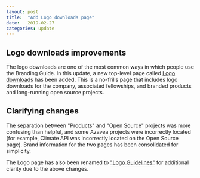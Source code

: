 ```yaml
---
layout: post
title:  "Add Logo downloads page"
date:   2019-02-27
categories: update
---
```


## Logo downloads improvements
The logo downloads are one of the most common ways in which people use the Branding Guide. In this update, a new top-level page called [Logo downloads](/logo-downloads.html) has been added. This is a no-frills page that includes logo downloads for the company, associated fellowships, and branded products and long-running open source projects.

## Clarifying changes
The separation between "Products" and "Open Source" projects was more confusing than helpful, and some Azavea projects were incorrectly located (for example, Climate API was incorrectly located on the Open Source page). Brand information for the two pages has been consolidated for simplicity.

The Logo page has also been renamed to ["Logo Guidelines"](/design/logo-guidelines.html) for additional clarity due to the above changes.